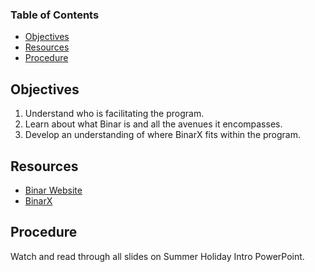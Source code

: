 ### Table of Contents <!-- omit from toc -->
- [Objectives](#objectives)
- [Resources](#resources)
- [Procedure](#procedure)

## Objectives
1. Understand who is facilitating the program.
2. Learn about what Binar is and all the avenues it encompasses.
3. Develop an understanding of where BinarX fits within the program. 

## Resources
- [Binar Website](https://www.binarspace.com/)
- [BinarX](https://www.binarspace.com/binarx/)

## Procedure
Watch and read through all slides on Summer Holiday Intro PowerPoint.
